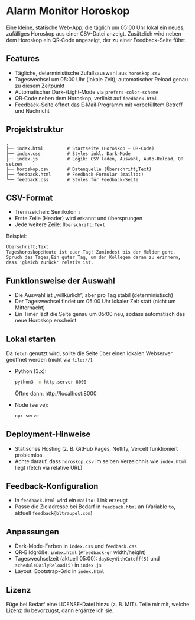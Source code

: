 # Alarm Monitor Horoskop

Eine kleine, statische Web-App, die täglich um 05:00 Uhr lokal ein neues, zufälliges Horoskop aus einer CSV-Datei anzeigt. Zusätzlich wird neben dem Horoskop ein QR‑Code angezeigt, der zu einer Feedback-Seite führt.

## Features
- Tägliche, deterministische Zufallsauswahl aus `horoskop.csv`
- Tageswechsel um 05:00 Uhr (lokale Zeit); automatischer Reload genau zu diesem Zeitpunkt
- Automatischer Dark-/Light‑Mode via `prefers-color-scheme`
- QR‑Code neben dem Horoskop, verlinkt auf `feedback.html`
- Feedback-Seite öffnet das E‑Mail‑Programm mit vorbefülltem Betreff und Nachricht

## Projektstruktur
```
.
├── index.html         # Startseite (Horoskop + QR-Code)
├── index.css          # Styles inkl. Dark-Mode
├── index.js           # Logik: CSV laden, Auswahl, Auto-Reload, QR setzen
├── horoskop.csv       # Datenquelle (Überschrift;Text)
├── feedback.html      # Feedback-Formular (mailto:)
└── feedback.css       # Styles für Feedback-Seite
```

## CSV-Format
- Trennzeichen: Semikolon `;`
- Erste Zeile (Header) wird erkannt und übersprungen
- Jede weitere Zeile: `Überschrift;Text`

Beispiel:
```
Überschrift;Text
Tageshoroskop;Heute ist euer Tag! Zumindest bis der Melder geht.
Spruch des Tages;Ein guter Tag, um den Kollegen daran zu erinnern, dass 'gleich zurück' relativ ist.
```

## Funktionsweise der Auswahl
- Die Auswahl ist „willkürlich“, aber pro Tag stabil (deterministisch)
- Der Tageswechsel findet um 05:00 Uhr lokaler Zeit statt (nicht um Mitternacht)
- Ein Timer lädt die Seite genau um 05:00 neu, sodass automatisch das neue Horoskop erscheint

## Lokal starten
Da `fetch` genutzt wird, sollte die Seite über einen lokalen Webserver geöffnet werden (nicht via `file://`).

- Python (3.x):
  ```bash
  python3 -m http.server 8000
  ```
  Öffne dann: http://localhost:8000

- Node (serve):
  ```bash
  npx serve
  ```

## Deployment-Hinweise
- Statisches Hosting (z. B. GitHub Pages, Netlify, Vercel) funktioniert problemlos
- Achte darauf, dass `horoskop.csv` im selben Verzeichnis wie `index.html` liegt (fetch via relative URL)

## Feedback-Konfiguration
- In `feedback.html` wird ein `mailto:` Link erzeugt
- Passe die Zieladresse bei Bedarf in `feedback.html` an (Variable `to`, aktuell `feedback@bltraupel.com`)

## Anpassungen
- Dark-Mode-Farben in `index.css` und `feedback.css`
- QR‑Bildgröße: `index.html` (`#feedback-qr` width/height)
- Tageswechselzeit (aktuell 05:00): `dayKeyWithCutoff(5)` und `scheduleDailyReload(5)` in `index.js`
- Layout: Bootstrap-Grid in `index.html`

## Lizenz
Füge bei Bedarf eine LICENSE-Datei hinzu (z. B. MIT). Teile mir mit, welche Lizenz du bevorzugst, dann ergänze ich sie.
